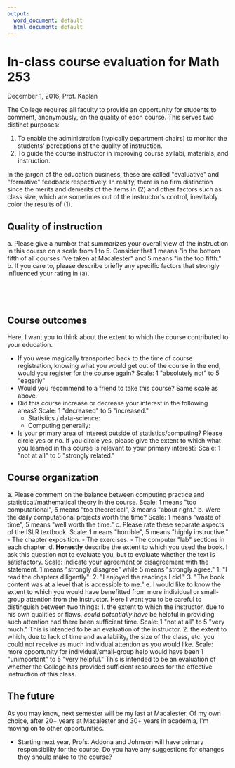 ```yaml
---
output:
  word_document: default
  html_document: default
---
```

# In-class course evaluation for Math 253

December 1, 2016, Prof. Kaplan

The College requires all faculty to provide an opportunity for students to comment, anonymously, on the quality of each course. This serves two distinct purposes:

1. To enable the administration (typically department chairs) to monitor the students' perceptions of the quality of instruction.
2. To guide the course instructor in improving course syllabi, materials, and instruction.

In the jargon of the education business, these are called "evaluative" and "formative" feedback respectively. In reality, there is no firm distinction since the merits and demerits of the items in (2) and other factors such as class size, which are sometimes out of the instructor's control, inevitably color the results of (1).

## Quality of instruction

a. Please give a number that summarizes your overall view of the instruction in this course on a scale from 1 to 5. Consider that 1 means "in the bottom fifth of all courses I've taken at Macalester" and 5 means "in the top fifth."
b. If you care to, please describe briefly any specific factors that strongly influenced your rating in (a). 

```r





```

## Course outcomes

Here, I want you to think about the extent to which the course contributed to your education. 

- If you were magically transported back to the time of course registration, knowing what you would get out of the course in the end, would you register for the course again? Scale: 1 "absolutely not" to 5 "eagerly"
- Would you recommend to a friend to take this course? Same scale as above.
- Did this course increase or decrease your interest in the following areas? Scale: 1 "decreased" to 5 "increased."
    - Statistics / data-science:
    - Computing generally:
- Is your primary area of interest outside of statistics/computing? Please circle yes or no. If you circle yes, please give the extent to which what you learned in this course is relevant to your primary interest? Scale: 1 "not at all" to 5 "strongly related."

## Course organization

a. Please comment on the balance between computing practice and statistical/mathematical theory in the course.  Scale: 1 means "too computational", 5 means "too theoretical", 3 means "about right."
b. Were the daily computational projects worth the time? Scale: 1 means "waste of time", 5 means "well worth the time."
c. Please rate these separate aspects of the ISLR textbook. Scale: 1 means "horrible", 5 means "highly instructive."
    - The chapter exposition.
    - The exercises.
    - The computer "lab" sections in each chapter.
d. **Honestly** describe the extent to which you used the book. I ask this question not to evaluate you, but to evaluate whether the text is satisfactory. Scale: indicate your agreement or disagreement with the statement. 1 means "strongly disagree" while 5 means "strongly agree."
    1. "I read the chapters diligently":
    2. "I enjoyed the readings I did."
    3. "The book content was at a level that is accessible to me."
e. I would like to know the extent to which you would have benefitted from more individual or small-group attention from the instructor. Here I want you to be careful to distinguish between two things: 
    1. the extent to which the instructor, due to his own qualities or flaws, *could potentially have* be helpful in providing such attention had there been sufficient time. Scale: 1 "not at all" to 5 "very much." This is intended to be an evaluation of the instructor.
    2. the extent to which, due to lack of time and availability, the size of the class, etc. you could not receive as much individual attention as you would like. Scale: more opportunity for individual/small-group help would have been 1 "unimportant" to 5 "very helpful." This is intended to be an evaluation of whether the College has provided sufficient resources for the effective instruction of this class.
    
## The future

As you may know, next semester will be my last at Macalester. Of my own choice, after 20+ years at Macalester and 30+ years in academia, I'm moving on to other opportunities.

- Starting next year, Profs. Addona and Johnson will have primary responsibility for the course. Do you have any suggestions for changes they should make to the course?

```r



```
    
    

